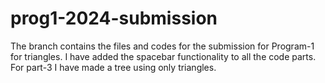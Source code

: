 # prog1-2024-submission
The branch contains the files and codes for the submission for Program-1 for triangles.
I have added the spacebar functionality to all the code parts.
For part-3 I have made a tree using only triangles.
